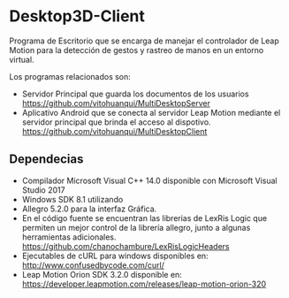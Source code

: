 # Desktop3D-Client
Programa de Escritorio que se encarga de manejar el controlador de Leap Motion para la detección de gestos y rastreo de manos en un entorno virtual.

Los programas relacionados son:
 - Servidor Principal que guarda los documentos de los usuarios https://github.com/vitohuanqui/MultiDesktopServer
 - Aplicativo Android que se conecta al servidor Leap Motion mediante el servidor principal que brinda el acceso al dispotivo. https://github.com/vitohuanqui/MultiDesktopClient
 

## Dependecias
 - Compilador Microsoft Visual C++ 14.0 disponible con Microsoft Visual Studio 2017
 - Windows SDK 8.1 utilizando 
 - Allegro 5.2.0 para la interfaz Gráfica.
 - En el código fuente se encuentran las librerias de LexRis Logic que permiten un mejor control de la librería allegro, junto a algunas herramientas adicionales. https://github.com/chanochambure/LexRisLogicHeaders
 - Ejecutables de cURL para windows disponibles en: http://www.confusedbycode.com/curl/
 - Leap Motion Orion SDK 3.2.0 disponible en:  https://developer.leapmotion.com/releases/leap-motion-orion-320 
